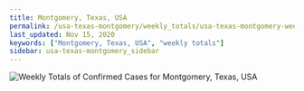 ```yaml
---
title: Montgomery, Texas, USA
permalink: /usa-texas-montgomery/weekly_totals/usa-texas-montgomery-weekly_totals.html
last_updated: Nov 15, 2020
keywords: ["Montgomery, Texas, USA", "weekly totals"]
sidebar: usa-texas-montgomery_sidebar
---
```


![Weekly Totals of Confirmed Cases for Montgomery, Texas, USA](/covid_tracker/images/graphs/usa-texas-montgomery-weekly_totals_graph.png)
